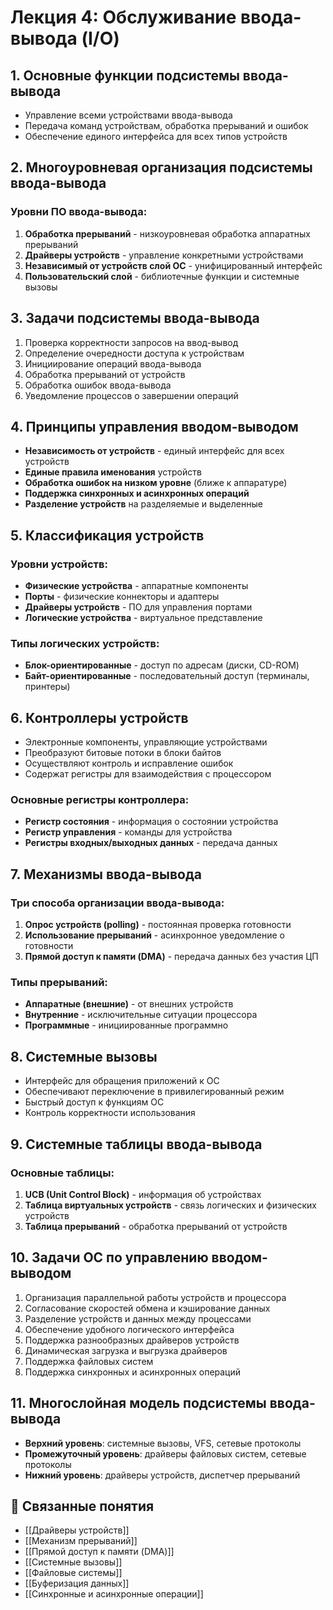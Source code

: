 
# Лекция 4: Обслуживание ввода-вывода (I/O)

## 1. Основные функции подсистемы ввода-вывода
- Управление всеми устройствами ввода-вывода
- Передача команд устройствам, обработка прерываний и ошибок
- Обеспечение единого интерфейса для всех типов устройств

## 2. Многоуровневая организация подсистемы ввода-вывода

### Уровни ПО ввода-вывода:
1. **Обработка прерываний** - низкоуровневая обработка аппаратных прерываний
2. **Драйверы устройств** - управление конкретными устройствами
3. **Независимый от устройств слой ОС** - унифицированный интерфейс
4. **Пользовательский слой** - библиотечные функции и системные вызовы

## 3. Задачи подсистемы ввода-вывода
1. Проверка корректности запросов на ввод-вывод
2. Определение очередности доступа к устройствам
3. Инициирование операций ввода-вывода
4. Обработка прерываний от устройств
5. Обработка ошибок ввода-вывода
6. Уведомление процессов о завершении операций

## 4. Принципы управления вводом-выводом
- **Независимость от устройств** - единый интерфейс для всех устройств
- **Единые правила именования** устройств
- **Обработка ошибок на низком уровне** (ближе к аппаратуре)
- **Поддержка синхронных и асинхронных операций**
- **Разделение устройств** на разделяемые и выделенные

## 5. Классификация устройств

### Уровни устройств:
- **Физические устройства** - аппаратные компоненты
- **Порты** - физические коннекторы и адаптеры
- **Драйверы устройств** - ПО для управления портами
- **Логические устройства** - виртуальное представление

### Типы логических устройств:
- **Блок-ориентированные** - доступ по адресам (диски, CD-ROM)
- **Байт-ориентированные** - последовательный доступ (терминалы, принтеры)

## 6. Контроллеры устройств
- Электронные компоненты, управляющие устройствами
- Преобразуют битовые потоки в блоки байтов
- Осуществляют контроль и исправление ошибок
- Содержат регистры для взаимодействия с процессором

### Основные регистры контроллера:
- **Регистр состояния** - информация о состоянии устройства
- **Регистр управления** - команды для устройства
- **Регистры входных/выходных данных** - передача данных

## 7. Механизмы ввода-вывода

### Три способа организации ввода-вывода:
1. **Опрос устройств (polling)** - постоянная проверка готовности
2. **Использование прерываний** - асинхронное уведомление о готовности
3. **Прямой доступ к памяти (DMA)** - передача данных без участия ЦП

### Типы прерываний:
- **Аппаратные (внешние)** - от внешних устройств
- **Внутренние** - исключительные ситуации процессора
- **Программные** - инициированные программно

## 8. Системные вызовы
- Интерфейс для обращения приложений к ОС
- Обеспечивают переключение в привилегированный режим
- Быстрый доступ к функциям ОС
- Контроль корректности использования

## 9. Системные таблицы ввода-вывода

### Основные таблицы:
1. **UCB (Unit Control Block)** - информация об устройствах
2. **Таблица виртуальных устройств** - связь логических и физических устройств
3. **Таблица прерываний** - обработка прерываний от устройств

## 10. Задачи ОС по управлению вводом-выводом
1. Организация параллельной работы устройств и процессора
2. Согласование скоростей обмена и кэширование данных
3. Разделение устройств и данных между процессами
4. Обеспечение удобного логического интерфейса
5. Поддержка разнообразных драйверов устройств
6. Динамическая загрузка и выгрузка драйверов
7. Поддержка файловых систем
8. Поддержка синхронных и асинхронных операций

## 11. Многослойная модель подсистемы ввода-вывода
- **Верхний уровень**: системные вызовы, VFS, сетевые протоколы
- **Промежуточный уровень**: драйверы файловых систем, сетевые протоколы
- **Нижний уровень**: драйверы устройств, диспетчер прерываний

## 🔗 Связанные понятия
- [[Драйверы устройств]]
- [[Механизм прерываний]]
- [[Прямой доступ к памяти (DMA)]]
- [[Системные вызовы]]
- [[Файловые системы]]
- [[Буферизация данных]]
- [[Синхронные и асинхронные операции]]